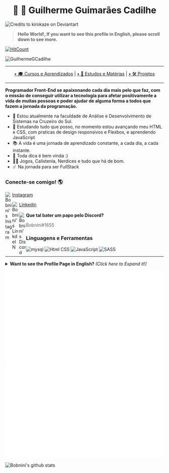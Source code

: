 <h1 align="center"> 🎲 👑 Guilherme Guimarães Cadilhe </h1>

![Credits to kirokaze on Deviantart](https://images-wixmp-ed30a86b8c4ca887773594c2.wixmp.com/f/12cbe8a4-f55c-4b40-85bb-d8e1405e7b84/datjp1z-fc3069a4-9ffc-40d0-861b-a53e6a267634.gif?token=eyJ0eXAiOiJKV1QiLCJhbGciOiJIUzI1NiJ9.eyJzdWIiOiJ1cm46YXBwOiIsImlzcyI6InVybjphcHA6Iiwib2JqIjpbW3sicGF0aCI6IlwvZlwvMTJjYmU4YTQtZjU1Yy00YjQwLTg1YmItZDhlMTQwNWU3Yjg0XC9kYXRqcDF6LWZjMzA2OWE0LTlmZmMtNDBkMC04NjFiLWE1M2U2YTI2NzYzNC5naWYifV1dLCJhdWQiOlsidXJuOnNlcnZpY2U6ZmlsZS5kb3dubG9hZCJdfQ.EhZ4RizC9z6297iq2CQG7W1pWlGvBUG3fKjQtGVIImQ)

>**Hello World!, If you want to see this profile in English, please scroll down to see more.**

[![HitCount](http://hits.dwyl.com/Guilherme-G-Cadilhe/Guilherme-G-Cadlihe.svg)](http://hits.dwyl.com/Guilherme-G-Cadilhe/Guilherme-G-Cadlihe)
<p align="left"> <img src="https://komarev.com/ghpvc/?username=guilherme-g-cadilhe&label=Profile%20views&color=0e75b6&style=flat" alt="GuilhermeGCadilhe" /> </p>

---
<p align="center">
  <a href="https://github.com/Guilherme-G-Cadilhe/Cursos">• 🎓 Cursos e Aprendizados</a> |
    <a href="https://github.com/Guilherme-G-Cadilhe/Estudos-Materias">• 📘 Estudos e Matérias</a> |
   <a href="https://github.com/Guilherme-G-Cadilhe/Projetos">• 🛠️ Projetos</a> 
</p>

---

**Programador Front-End se apaixonando cada dia mais pelo que faz, com o missão de conseguir utilizar a tecnologia para afetar positivamente a vida de muitas pessoas e poder ajudar de alguma forma a todos que fazem a jornada da programação.**

- 🏫 Estou atualmente na faculdade de Análise e Desenvolvimento de Sistemas na Cruzeiro do Sul.
- 🧠 Estudando tudo que posso, no momento estou avançando meu HTML e CSS, com praticas de design responsivos e Flexbox, e aprendendo JavaScript
- 📚 A vida é uma jornada de aprendizado constante, a cada dia, a cada instante.
- 💬 Toda dica é bem vinda :)
- 🐉🎲  Jogos, Calistenia, Nerdices e tudo que há de bom.
- ☄️ Na jornada para ser FullStack

### Conecte-se comigo! 🌎
<a><img align="left" alt="Bobnini's Instagram" width="22px" src="https://cdn.jsdelivr.net/npm/simple-icons@v3/icons/instagram.svg" />
</a><a href="https://www.instagram.com/bobnini.guilherme/">Instagram</a>
<br/>

<a><img align="left" alt="Bobnini's LinkdeIN" width="22px" src="https://cdn.jsdelivr.net/npm/simple-icons@v3/icons/linkedin.svg" />
</a><a href="https://www.linkedin.com/in/guilhermegcadilhe/">Linkedin </a>
<br/>  <br/> 
<a> <img align="left" alt="Bobnini's Discord" width="22px" src="https://cdn.jsdelivr.net/npm/simple-icons@v3/icons/discord.svg" /> </a> **Que tal bater um papo pelo Discord?** 
>Bobnini#1655

### Linguagens e Ferramentas

<p align="left">
<img src="https://www.hti.com.br/images/mysql/mysql-logo.png" alt="mysql" width="65"/>
<img src="https://i.pinimg.com/originals/69/53/02/695302a395d0eb94a8bce6b95dbf92f6.png" alt="Html CSS" width="65"/>
<img src="https://cdn.iconscout.com/icon/free/png-256/javascript-2038874-1720087.png" alt="JavaScript" height="40"/>
<img src="https://cdn3.iconfinder.com/data/icons/logos-and-brands-adobe/512/288_Sass-512.png" alt="SASS" height="40"/>
</p>


---

<details>
  <summary> <b> Want to see the Profile Page in English? </b> <i>(Click here to Expand it!)</i> </summary>
  <br>
  
**Front-end programmer falling more and more in love with what he does, with the mission of being able to use technology to positively affect the lives of many people and to be able to help in some way everyone who walks the long journey of programming.**

- 🏫 Currently on Analysis and Systems Development College at Cruzeiro do Sul.
- 🧠 Learning everything i can, at the moment im advancing my knowledge of CSS and HTML with responsive designs and Flexbox, and learning JavaScript.
- 📚 Life is a constant learning journey, every day, every moment.
- 💬 Every tip and help is welcome ;)
- 🐉🎲 Games, Calisthenic, Nerdy and everything that is good.
- ☄️ On the Full Stack journey


### Connect with me! 🌎
<a><img align="left" alt="Bobnini's Instagram" width="22px" src="https://cdn.jsdelivr.net/npm/simple-icons@v3/icons/instagram.svg" />
</a><a href="https://www.instagram.com/bobnini.guilherme/">Instagram</a>
<br/> <br/>
<a><img align="left" alt="Bobnini's LinkdeIN" width="22px" src="https://cdn.jsdelivr.net/npm/simple-icons@v3/icons/linkedin.svg" />
</a><a href="https://www.linkedin.com/in/guilhermegcadilhe/">Linkedin </a>
<br/>  <br/> 
<a> <img align="left" alt="Bobnini's Discord" width="22px" src="https://cdn.jsdelivr.net/npm/simple-icons@v3/icons/discord.svg" /> </a> **What about a chat on discord?** 
>Bobnini#1655

### Languagues and Tools
<p align="left">
<img src="https://www.hti.com.br/images/mysql/mysql-logo.png" alt="mysql" width="65"/>
<img src="https://i.pinimg.com/originals/69/53/02/695302a395d0eb94a8bce6b95dbf92f6.png" alt="Html CSS" width="65"/>
<img src="https://cdn.iconscout.com/icon/free/png-256/javascript-2038874-1720087.png" alt="JavaScript" height="40"/>
<img src="https://cdn3.iconfinder.com/data/icons/logos-and-brands-adobe/512/288_Sass-512.png" alt="SASS" height="40"/>
</p>
  </details>
  
 <a href="https://github.com/jstrieb/github-stats">

![](https://github.com/Guilherme-G-Cadilhe/Github-Stats-Teste/blob/master/generated/overview.svg)
![](https://github.com/Guilherme-G-Cadilhe/Github-Stats-Teste/blob/master/generated/languages.svg)

</a>
  
![Bobnini's github stats](https://github-readme-stats.vercel.app/api?username=Guilherme-G-Cadilhe&show_icons=true&theme=buefy)

<!--[![Dev.to](https://github-readme-stats.vercel.app/api/pin/?username=guilherme-g-cadilhe&repo=Projetos)](https://github.com/Guilherme-G-Cadilhe/Projetos)-->


